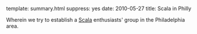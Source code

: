template: summary.html
suppress: yes
date: 2010-05-27
title: Scala in Philly

Wherein we try to establish a [Scala][] enthusiasts' group in the
Philadelphia area.

[Scala]: http://www.scala-lang.org/
